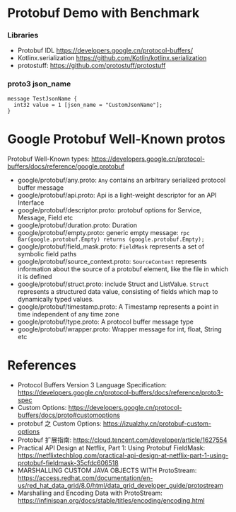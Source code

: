 Protobuf Demo with Benchmark
============================

### Libraries

* Protobuf IDL https://developers.google.cn/protocol-buffers/
* Kotlinx.serialization https://github.com/Kotlin/kotlinx.serialization
* protostuff: https://github.com/protostuff/protostuff

### proto3 json_name

```
message TestJsonName {
  int32 value = 1 [json_name = "CustomJsonName"];
}
```

# Google Protobuf Well-Known protos

Protobuf Well-Known types: https://developers.google.cn/protocol-buffers/docs/reference/google.protobuf

* google/protobuf/any.proto: `Any` contains an arbitrary serialized protocol buffer message
* google/protobuf/api.proto: Api is a light-weight descriptor for an API Interface
* google/protobuf/descriptor.proto: protobuf options for Service, Message, Field etc
* google/protobuf/duration.proto:  Duration
* google/protobuf/empty.proto: generic empty message: `rpc Bar(google.protobuf.Empty) returns (google.protobuf.Empty);`
* google/protobuf/field_mask.proto: `FieldMask` represents a set of symbolic field paths
* google/protobuf/source_context.proto: `SourceContext` represents information about the source of a protobuf element, like the file in which it is defined
* google/protobuf/struct.proto: include Struct and ListValue.  `Struct` represents a structured data value, consisting of fields which map to dynamically typed values.
* google/protobuf/timestamp.proto: A Timestamp represents a point in time independent of any time zone
* google/protobuf/type.proto: A protocol buffer message type
* google/protobuf/wrapper.proto: Wrapper message for int, float, String etc

# References

* Protocol Buffers Version 3 Language Specification: https://developers.google.cn/protocol-buffers/docs/reference/proto3-spec
* Custom Options: https://developers.google.cn/protocol-buffers/docs/proto#customoptions
* protobuf 之 Custom Options: https://izualzhy.cn/protobuf-custom-options
* Protobuf 扩展指南: https://cloud.tencent.com/developer/article/1627554
* Practical API Design at Netflix, Part 1: Using Protobuf FieldMask: https://netflixtechblog.com/practical-api-design-at-netflix-part-1-using-protobuf-fieldmask-35cfdc606518
* MARSHALLING CUSTOM JAVA OBJECTS WITH ProtoStream: https://access.redhat.com/documentation/en-us/red_hat_data_grid/8.0/html/data_grid_developer_guide/protostream
* Marshalling and Encoding Data with ProtoStream: https://infinispan.org/docs/stable/titles/encoding/encoding.html 

